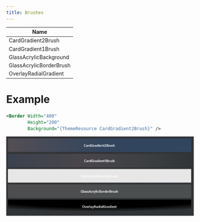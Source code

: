 ```yaml
---
title: Brushes
---
```


|Name|
|-|
|CardGradient2Brush|
|CardGradient1Brush|
|GlassAcrylicBackground|
|GlassAcrylicBorderBrush|
|OverlayRadialGradient|

# Example

```xml
<Border Width="400"
        Height="200"
        Background="{ThemeResource CardGradient2Brush}" />
```

![DevWinUI](https://raw.githubusercontent.com/ghost1372/DevWinUI-Resources/refs/heads/main/DevWinUI-Docs/Brushes.png)